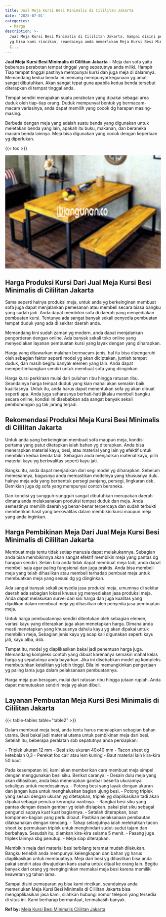 ```yaml
---
title: Jual Meja Kursi Besi Minimalis di Cililitan Jakarta
date: '2025-07-01'
categories:
  - harga
description: >-
  Jual Meja Kursi Besi Minimalis di Cililitan Jakarta. Sampai disini pemaparan
  yg bisa kami rincikan, seandainya anda memerlukan Meja Kursi Besi Minimalis di
  C...
---
```


**Jual Meja Kursi Besi Minimalis di Cililitan Jakarta** – Meja dan sofa yaitu beberapa perabotan tempat tinggal yang sepatutnya anda miliki. Hampir Tiap tempat tinggal pastinya mempunyai kursi dan juga meja di dalamnya. Memandang kedua benda ini memang mempunyai kegunaan yg amat sangat dibutuhkan. Akan sangat tepat guna apabila kedua benda tersebut diterapkan di tempat tinggal anda.

Tempat sendiri merupakan suatu perabotan yang dipakai sebagai area duduk oleh tiap-tiap orang. Duduk mempunyai bentuk yg bermacam-macam variasinya, anda dapat memilih yang cocok dg harapan masing-masing.

Berbeda dengan meja yang adalah suatu benda yang digunakan untuk meletakan benda yang lain, apakah itu buku, makanan, dan beraneka macam benda lainnya. Meja bisa digunakan yang cocok dengan keperluan yg diperlukan.

{{< toc >}}

![Jual Meja Kursi Besi Minimalis di Cililitan Jakarta](/images/jual-meja-besi-murah28.png)

## Harga Produksi Kursi Dari Jual Meja Kursi Besi Minimalis di Cililitan Jakarta

Sama seperti halnya produksi meja, untuk anda yg berkeinginan membuat sofa juga dapat menjalankan pemesanan atau membeli secara biasa bangku yang sudah jadi. Anda dapat membikin sofa di daerah yang menyediakan pembuatan kursi. Tentunya ada sangat banyak sekali penyedia pembuatan tempat duduk yang ada di sekitar daerah anda.

Memandang kini sudah zaman yg modern, anda dapat menjalankan pengorderan dengan online. Ada banyak sekali toko online yang menyediakan layanan pembuatan kursi yang layak dengan yang diharapkan.

Harga yang ditawarkan malahan bermacam-jenis, hal itu bisa dipengaruhi oleh sebagian faktor seperti model yg akan diciptakan, jumlah tempat duduk, dan masih begitu banyak elemen yang lain. Anda dapat mempertimbangkan sendiri untuk membuat sofa yang diinginkan.

Harga kursi perkiraan mulai dari puluhan ribu hingga ratusan ribu. Seandainya harga tempat duduk yang kian mahal akan semakin baik kualitasnya. Untuk itu, anda harus dapat menentukan sofa yg akan dibuat seperti apa. Anda juga seharusnya berhati-hati jikalau membeli bangku secara online, kondisi ini disebabkan ada sangat banyak sekali pembohongan yg tak jarang terjadi.

## Rekomendasi Produksi Meja Kursi Besi Minimalis di Cililitan Jakarta

Untuk anda yang berkeinginan membuat sofa maupun meja, kondisi pertama yang patut ditetapkan ialah bahan yg diterapkan. Anda bisa menerapkan material kayu, besi, atau material yang lain yg efektif untuk membikin kedua benda tadi. Sebagian anda menjadikan material kayu, pilih material kayu yg berkwalitas seperti kayu jati.

Bangku itu, anda dapat menjadikan dari segi model yg diharapkan. Sebelum memesannya, bagusnya anda memastikan modelnya yang khususnya dulu. halnya meja ada yang berbentuk persegi panjang, persegi, lingkaran dsb. Demikian juga dg sofa yang mempunyai contoh beraneka.

Dan kondisi yg sungguh-sungguh sangat dibutuhkan merupakan daerah dimana anda melaksanakan produksi tempat duduk dan meja. Anda semestinya memilih daerah yg benar-benar terpercaya dan sudah terbukti memberikan hasil yang berkwalitas dalam membikin kursi maupun meja yang anda inginkan.

## Harga Pembikinan Meja Dari Jual Meja Kursi Besi Minimalis di Cililitan Jakarta

Membuat meja tentu tidak setiap manusia dapat melakukannya. Sebagian anda bisa membikinnya akan sangat efektif membikin meja yang pantas dg harapan sendiri. Selain bila anda tidak dapat membuat meja tadi, anda dapat membeli saja agar paling fungsional dan juga praktis. Anda bisa membeli meja yang telah dihasilkan atau membeli terhadap pembuat meja untuk membuatkan meja yang sesuai dg yg diinginkan.

Ada sangat banyak sekali penyedia jasa produksi meja, umumnya di sekitar daerah ada sebagian lokasi khusus yg menyediakan jasa produksi meja. Anda dapat melakukan survei dari sisi harga dan juga kualitas yang dijadikan dalam membuat meja yg dihasilkan oleh penyedia jasa pembuatan meja.

Untuk harga pembuatannya sendiri ditentukan oleh sebagian elemen, variasi kayu yang diterapkan juga akan menetapkan harga. Dimana anda mesti menetapkan yang khususnya dahulu kayu yg akan dipakai untuk membikin meja, Sebagian jenis kayu yg acap kali digunakan seperti kayu jati, kayu alba, dsb.

Tempat itu, model yg diaplikasikan bakal jadi penentuan harga juga. Memandang kompleks contoh yang dibuat karenanya semakin mahal kelas harga yg sepatutnya anda bayarkan. Jika ini disebabkan model yg kompleks membutuhkan ketelitian yg lebih tinggi. Bila ini memungkinkan pengerjaan yg paling lama juga dalam pelaksanaan pembuatannya.

Harga meja pun beragam, mulai dari ratusan ribu hingga jutaan rupiah. Anda dapat memutuskan sendiri meja yg akan dibeli.

## Layanan Pembuatan Meja Kursi Besi Minimalis di Cililitan Jakarta

{{< table-tables table="table2" >}}

Dalam membuat meja besi, anda tentu harus menyiapkan sebagian bahan utama. Besi bakal jadi material utama untuk pembikinan meja dari besi. Setelah itu, beberapa peralatan sbb sepatutnya anda persiapkan:

\- Triplek ukuran 12 mm - Besi siku ukuran 40x40 mm - Tacon sheet dg ketebalan 0,3 - Perekat fox cair atau lem kuning - Baut material lain kira-kira 50 baut

Pada kesempatan ini, kami akan memberikan cara membuat meja simpel dengan menggunakan besi siku. Berikut caranya: - Desain dulu meja yang akan dihasilkan, anda bisa menerapkan gambar beserta ukurannya sekaligus untuk mendesainnya. - Potong besi yang layak dengan ukuran dan jangan lupa untuk menghaluskan bagian ujung besi. - Potong triplek yang sesuai dengan ukuran yg ditetapkan, triplek yg diaplikasikan tadi akan dipakai sebagai penutup kerangka nantinya. - Rangkai besi siku yang pantas dengan desain gambar yg telah disiapkan. pakai plat siku sebagai pengunci supaya kuat kuat bagiannya. - Setelah diterapkan, baut komponen-bagian yang perlu dibaut. Pastikan pelaksanaan pembautan dilaksanakan dengan kencang. - Tahap selanjutnya ialah melekatkan tacon sheet ke permukaan triplek untuk menghindari sudut-sudut tajam dan berbahaya. Sesudah itu, diamkan kira-kira selama 5 menit. - Pasang juga triplek lainnya sbg penutup. - Meja siap diterapkan.

Membikin meja dari material besi terbilang teramat mudah dilakukan. Bangku terlebih anda mempunyai kelengkapan dan bahan yg harus diaplikasikan untuk membuatnya. Meja dari besi yg dihasilkan bisa anda pakai sendiri atau diwujudkan kans usaha untuk dijual ke orang lain. Begitu banyak dari orang yg menginginkan memakai meja besi karena memiliki keawetan yg tahan lama.

Sampai disini pemaparan yg bisa kami rincikan, seandainya anda memerlukan Meja Kursi Besi Minimalis di Cililitan Jakarta bisa mengaplikasikan jasa kami, silahkan hubungi nomor telepon yang tersedia di situs ini. Kami berharap bermanfaat, terimakasih banyak.

**Ref by:** [Meja Kursi Besi Minimalis Cililitan Jakarta](https://id.wikipedia.org/wiki/Meja)
